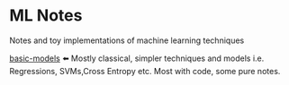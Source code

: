 # ML Notes

Notes and toy implementations of machine learning techniques

[basic-models](basic-models.README.md) ⬅️ Mostly classical, simpler techniques and models i.e. Regressions, SVMs,Cross Entropy etc. Most with code, some pure notes.